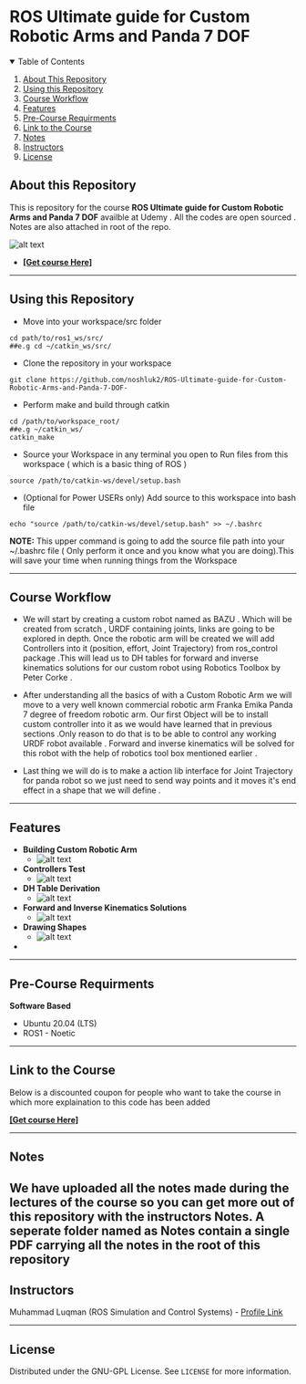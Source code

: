 # ROS Ultimate guide for Custom Robotic Arms and Panda 7 DOF

<details open="open">
  <summary>Table of Contents</summary>
  <ol>
    <li><a href="#About-this-Repository">About This Repository</a></li>
    <li><a href="#Using-this-Repository">Using this Repository</a></li>
    <li><a href="#Course-Workflow">Course Workflow</a></li>
    <li><a href="#Features">Features</a></li>
    <li><a href="#Pre-Course-Requirments">Pre-Course Requirments</a></li>
    <li><a href="#Link-to-the-Course">Link to the Course</a></li>
    <li><a href="#Notes">Notes</a></li>
    <li><a href="#Instructors">Instructors</a></li>
    <li><a href="#License">License</a></li>
  </ol>
</details>

## About this Repository
This is repository for the course **ROS Ultimate guide for Custom Robotic Arms and Panda 7 DOF** availble at Udemy . All the codes are open sourced . Notes are also attached in root of the repo.

 ![alt text](https://github.com/noshluk2/ROS-Ultimate-guide-for-Custom-Robotic-Arms-and-Panda-7-DOF-/blob/master/Images/mainCover.png)
- **[[Get course Here]](https://www.udemy.com/course/robotics-with-ros-build-robotic-arm-in-gazebo-and-moveit/?couponCode=GITHUB_)**
----
## Using this Repository
* Move into your workspace/src folder
 ```
 cd path/to/ros1_ws/src/
##e.g cd ~/catkin_ws/src/
  ```
* Clone the repository in your workspace
```
git clone https://github.com/noshluk2/ROS-Ultimate-guide-for-Custom-Robotic-Arms-and-Panda-7-DOF-
```


* Perform make and build through catkin
 ```
 cd /path/to/workspace_root/
 ##e.g ~/catkin_ws/
 catkin_make
 ```
 
* Source your Workspace in any terminal you open to Run files from this workspace ( which is a basic thing of ROS )
```
source /path/to/catkin-ws/devel/setup.bash
```
- (Optional for Power USERs only) Add source to this workspace into bash file
 ```
echo "source /path/to/catkin-ws/devel/setup.bash" >> ~/.bashrc
 ```
  **NOTE:** This upper command is going to add the source file path into your ~/.bashrc file ( Only perform it once and you know what you are doing).This will save your time when running things from the Workspace

----
## Course Workflow
- We will start by creating a custom robot named as BAZU . Which will be created from scratch , URDF containing joints, links are going to be explored in depth. Once the robotic arm will be created we will add Controllers into it (position, effort, Joint Trajectory) from ros_control package .This will lead us to DH tables for forward and inverse kinematics solutions for our custom robot using Robotics Toolbox by Peter Corke .

- After understanding all the basics of with a Custom Robotic Arm we will move to a very well known commercial robotic arm Franka Emika Panda 7 degree of freedom robotic arm. Our first Object will be to install custom controller into it as we would have learned that in previous sections .Only reason to do that is to be able to control any working URDF robot available . Forward and inverse kinematics will be solved for this robot with the help of robotics tool box mentioned earlier .

- Last thing we will do is to make a action lib interface for Joint Trajectory for panda  robot so we just need to send way points and it moves it's end effect in a shape that we will define .


---
## Features
* **Building Custom Robotic Arm** 
  -  ![alt text](https://github.com/noshluk2/ROS-Ultimate-guide-for-Custom-Robotic-Arms-and-Panda-7-DOF-/blob/master/Images/bazu_urdf.gif)
* **Controllers Test** 
  -  ![alt text](https://github.com/noshluk2/ROS-Ultimate-guide-for-Custom-Robotic-Arms-and-Panda-7-DOF-/blob/master/Images/controller_test.gif)
* **DH Table Derivation** 
  -  ![alt text](https://github.com/noshluk2/ROS-Ultimate-guide-for-Custom-Robotic-Arms-and-Panda-7-DOF-/blob/master/Images/dh_table.gif)
* **Forward and Inverse Kinematics Solutions** 
  -  ![alt text](https://github.com/noshluk2/ROS-Ultimate-guide-for-Custom-Robotic-Arms-and-Panda-7-DOF-/blob/master/Images/fk_ik_.gif)
* **Drawing Shapes**
  - ![alt text](https://github.com/noshluk2/ROS-Ultimate-guide-for-Custom-Robotic-Arms-and-Panda-7-DOF-/blob/master/Images/panda_move.gif)
* 


----
## Pre-Course Requirments 

**Software Based**
* Ubuntu 20.04 (LTS)
* ROS1 - Noetic
---
## Link to the Course
Below is a discounted coupon for people who want to take the course in which more explaination to this code has been added

**[[Get course Here]](https://www.udemy.com/course/robotics-with-ros-build-robotic-arm-in-gazebo-and-moveit/?couponCode=GITHUB_)**

----
## Notes
 We have uploaded all the notes made during the lectures of the course so you can get more out of this repository with the instructors Notes. A seperate folder named as **Notes** contain a single PDF carrying all the notes in the root of this repository
----

## Instructors

Muhammad Luqman (ROS Simulation and Control Systems) - [Profile Link](https://www.linkedin.com/in/muhammad-luqman-9b227a11b/)  

----
## License

Distributed under the GNU-GPL License. See `LICENSE` for more information.
